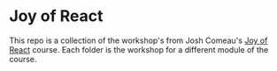 # Joy of React

This repo is a collection of the workshop's from Josh Comeau's [Joy of React](https://courses.joshwcomeau.com/joy-of-react) course. Each folder is the workshop for a different module of the course.